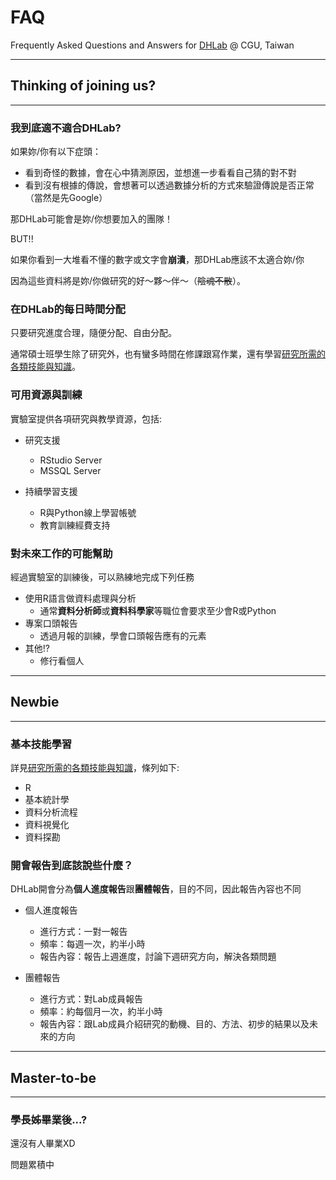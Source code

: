 # FAQ
Frequently Asked Questions and Answers for [DHLab](https://dhlab-cgu.github.io) @ CGU, Taiwan
***
## Thinking of joining us?
***
### 我到底適不適合DHLab?

如果妳/你有以下症頭：
- 看到奇怪的數據，會在心中猜測原因，並想進一步看看自己猜的對不對
- 看到沒有根據的傳說，會想著可以透過數據分析的方式來驗證傳說是否正常（當然是先Google）

那DHLab可能會是妳/你想要加入的團隊！

BUT!!

如果你看到一大堆看不懂的數字或文字會**崩潰**，那DHLab應該不太適合妳/你

因為這些資料將是妳/你做研究的好～夥～伴～（~~陰魂不散~~）。



### 在DHLab的每日時間分配

只要研究進度合理，隨便分配、自由分配。

通常碩士班學生除了研究外，也有蠻多時間在修課跟寫作業，還有學習[研究所需的各類技能與知識](https://github.com/DHLab-CGU/Resources)。



### 可用資源與訓練

實驗室提供各項研究與教學資源，包括:
- 研究支援
    - RStudio Server
    - MSSQL Server

- 持續學習支援
    - R與Python線上學習帳號 
    - 教育訓練經費支持
  


### 對未來工作的可能幫助

經過實驗室的訓練後，可以熟練地完成下列任務

- 使用R語言做資料處理與分析
    - 通常**資料分析師**或**資料科學家**等職位會要求至少會R或Python
- 專案口頭報告
    - 透過月報的訓練，學會口頭報告應有的元素
- 其他!?
    - 修行看個人
  
***
## Newbie
***
### 基本技能學習

詳見[研究所需的各類技能與知識](https://github.com/DHLab-CGU/Resources)，條列如下:

- R
- 基本統計學
- 資料分析流程
- 資料視覺化
- 資料探勘



### 開會報告到底該說些什麼？
DHLab開會分為**個人進度報告**跟**團體報告**，目的不同，因此報告內容也不同

- 個人進度報告
  - 進行方式：一對一報告
  - 頻率：每週一次，約半小時
  - 報告內容：報告上週進度，討論下週研究方向，解決各類問題
  
- 團體報告
  - 進行方式：對Lab成員報告
  - 頻率：約每個月一次，約半小時
  - 報告內容：跟Lab成員介紹研究的動機、目的、方法、初步的結果以及未來的方向
  

***
## Master-to-be
***
### 學長姊畢業後...?
還沒有人畢業XD

問題累積中
